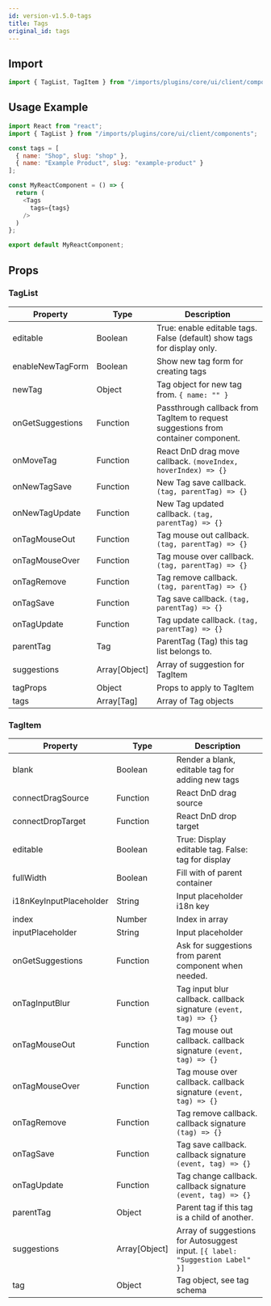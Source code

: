 ```yaml
---
id: version-v1.5.0-tags
title: Tags
original_id: tags
---
```

    
## Import

```javascript
import { TagList, TagItem } from "/imports/plugins/core/ui/client/components";
```

## Usage Example

```javascript
import React from "react";
import { TagList } from "/imports/plugins/core/ui/client/components";

const tags = [
  { name: "Shop", slug: "shop" },
  { name: "Example Product", slug: "example-product" }
];

const MyReactComponent = () => {
  return (
    <Tags
      tags={tags}
    />
  )
};

export default MyReactComponent;
```

## Props

### TagList

| Property         | Type          | Description                                                                        |
| ---------------- | ------------- | ---------------------------------------------------------------------------------- |
| editable         | Boolean       | True: enable editable tags. False (default) show tags for display only.            |
| enableNewTagForm | Boolean       | Show new tag form for creating tags                                                |
| newTag           | Object        | Tag object for new tag from. `{ name: "" }`                                        |
| onGetSuggestions | Function      | Passthrough callback from TagItem to request suggestions from container component. |
| onMoveTag        | Function      | React DnD drag move callback. `(moveIndex, hoverIndex) => {}`                   |
| onNewTagSave     | Function      | New Tag save callback. `(tag, parentTag) => {}`                                 |
| onNewTagUpdate   | Function      | New Tag updated callback. `(tag, parentTag) => {}`                              |
| onTagMouseOut    | Function      | Tag mouse out callback. `(tag, parentTag) => {}`                                |
| onTagMouseOver   | Function      | Tag mouse over callback. `(tag, parentTag) => {}`                               |
| onTagRemove      | Function      | Tag remove callback. `(tag, parentTag) => {}`                                   |
| onTagSave        | Function      | Tag save callback. `(tag, parentTag) => {}`                                     |
| onTagUpdate      | Function      | Tag update callback. `(tag, parentTag) => {}`                                   |
| parentTag        | Tag           | ParentTag (Tag) this tag list belongs to.                                          |
| suggestions      | Array[Object] | Array of suggestion for TagItem                                                    |
| tagProps         | Object        | Props to apply to TagItem                                                          |
| tags             | Array[Tag]    | Array of Tag objects                                                               |

### TagItem

| Property                | Type          | Description                                                                   |
| ----------------------- | ------------- | ----------------------------------------------------------------------------- |
| blank                   | Boolean       | Render a blank, editable tag for adding new tags                              |
| connectDragSource       | Function      | React DnD drag source                                                         |
| connectDropTarget       | Function      | React DnD drop target                                                         |
| editable                | Boolean       | True: Display editable tag. False: tag for display                            |
| fullWidth               | Boolean       | Fill with of parent container                                                 |
| i18nKeyInputPlaceholder | String        | Input placeholder i18n key                                                    |
| index                   | Number        | Index in array                                                                |
| inputPlaceholder        | String        | Input placeholder                                                             |
| onGetSuggestions        | Function      | Ask for suggestions from parent component when needed.                        |
| onTagInputBlur          | Function      | Tag input blur callback. callback signature `(event, tag) => {}`           |
| onTagMouseOut           | Function      | Tag mouse out callback. callback signature `(event, tag) => {}`            |
| onTagMouseOver          | Function      | Tag mouse over callback. callback signature `(event, tag) => {}`           |
| onTagRemove             | Function      | Tag remove callback. callback signature `(tag) => {}`                      |
| onTagSave               | Function      | Tag save callback. callback signature `(event, tag) => {}`                 |
| onTagUpdate             | Function      | Tag change callback. callback signature `(event, tag) => {}`               |
| parentTag               | Object        | Parent tag if this tag is a child of another.                                 |
| suggestions             | Array[Object] | Array of suggestions for Autosuggest input. `[{ label: "Suggestion Label" }]` |
| tag                     | Object        | Tag object, see tag schema                                                    |
